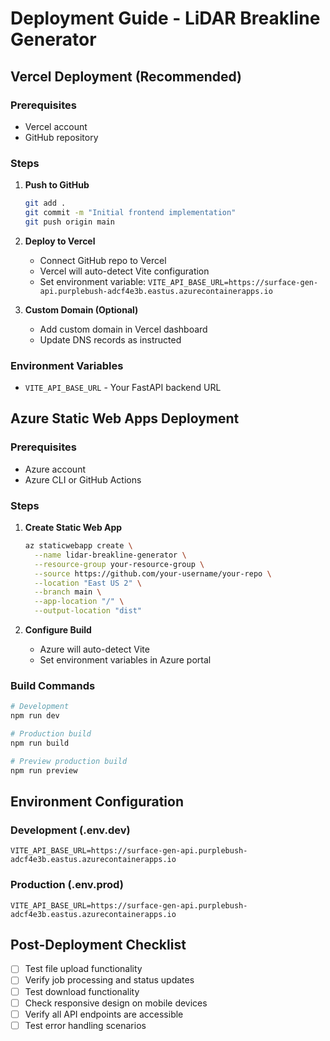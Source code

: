 # Deployment Guide - LiDAR Breakline Generator

## Vercel Deployment (Recommended)

### Prerequisites
- Vercel account
- GitHub repository

### Steps
1. **Push to GitHub**
   ```bash
   git add .
   git commit -m "Initial frontend implementation"
   git push origin main
   ```

2. **Deploy to Vercel**
   - Connect GitHub repo to Vercel
   - Vercel will auto-detect Vite configuration
   - Set environment variable: `VITE_API_BASE_URL=https://surface-gen-api.purplebush-adcf4e3b.eastus.azurecontainerapps.io`

3. **Custom Domain (Optional)**
   - Add custom domain in Vercel dashboard
   - Update DNS records as instructed

### Environment Variables
- `VITE_API_BASE_URL` - Your FastAPI backend URL

## Azure Static Web Apps Deployment

### Prerequisites
- Azure account
- Azure CLI or GitHub Actions

### Steps
1. **Create Static Web App**
   ```bash
   az staticwebapp create \
     --name lidar-breakline-generator \
     --resource-group your-resource-group \
     --source https://github.com/your-username/your-repo \
     --location "East US 2" \
     --branch main \
     --app-location "/" \
     --output-location "dist"
   ```

2. **Configure Build**
   - Azure will auto-detect Vite
   - Set environment variables in Azure portal

### Build Commands
```bash
# Development
npm run dev

# Production build
npm run build

# Preview production build
npm run preview
```

## Environment Configuration

### Development (.env.dev)
```
VITE_API_BASE_URL=https://surface-gen-api.purplebush-adcf4e3b.eastus.azurecontainerapps.io
```

### Production (.env.prod)
```
VITE_API_BASE_URL=https://surface-gen-api.purplebush-adcf4e3b.eastus.azurecontainerapps.io
```

## Post-Deployment Checklist
- [ ] Test file upload functionality
- [ ] Verify job processing and status updates
- [ ] Test download functionality
- [ ] Check responsive design on mobile devices
- [ ] Verify all API endpoints are accessible
- [ ] Test error handling scenarios